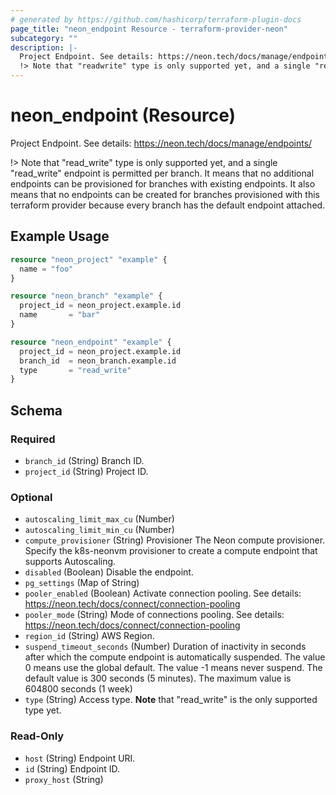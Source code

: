 ```yaml
---
# generated by https://github.com/hashicorp/terraform-plugin-docs
page_title: "neon_endpoint Resource - terraform-provider-neon"
subcategory: ""
description: |-
  Project Endpoint. See details: https://neon.tech/docs/manage/endpoints/
  !> Note that "readwrite" type is only supported yet, and a single "readwrite" endpoint is permitted per branch. It means that no additional endpoints can be provisioned for branches with existing endpoints. It also means that no endpoints can be created for branches provisioned with this terraform provider because every branch has the default endpoint attached.
---
```


# neon_endpoint (Resource)

Project Endpoint. See details: https://neon.tech/docs/manage/endpoints/

!> Note that "read_write" type is only supported yet, and a single "read_write" endpoint is permitted per branch. It means that no additional endpoints can be provisioned for branches with existing endpoints. It also means that no endpoints can be created for branches provisioned with this terraform provider because every branch has the default endpoint attached.

## Example Usage

```terraform
resource "neon_project" "example" {
  name = "foo"
}

resource "neon_branch" "example" {
  project_id = neon_project.example.id
  name       = "bar"
}

resource "neon_endpoint" "example" {
  project_id = neon_project.example.id
  branch_id  = neon_branch.example.id
  type       = "read_write"
}
```

<!-- schema generated by tfplugindocs -->
## Schema

### Required

- `branch_id` (String) Branch ID.
- `project_id` (String) Project ID.

### Optional

- `autoscaling_limit_max_cu` (Number)
- `autoscaling_limit_min_cu` (Number)
- `compute_provisioner` (String) Provisioner The Neon compute provisioner.
Specify the k8s-neonvm provisioner to create a compute endpoint that supports Autoscaling.
- `disabled` (Boolean) Disable the endpoint.
- `pg_settings` (Map of String)
- `pooler_enabled` (Boolean) Activate connection pooling.
See details: https://neon.tech/docs/connect/connection-pooling
- `pooler_mode` (String) Mode of connections pooling.
See details: https://neon.tech/docs/connect/connection-pooling
- `region_id` (String) AWS Region.
- `suspend_timeout_seconds` (Number) Duration of inactivity in seconds after which the compute endpoint is automatically suspended. 
The value 0 means use the global default.
The value -1 means never suspend. The default value is 300 seconds (5 minutes).
The maximum value is 604800 seconds (1 week)
- `type` (String) Access type. **Note** that "read_write" is the only supported type yet.

### Read-Only

- `host` (String) Endpoint URI.
- `id` (String) Endpoint ID.
- `proxy_host` (String)


